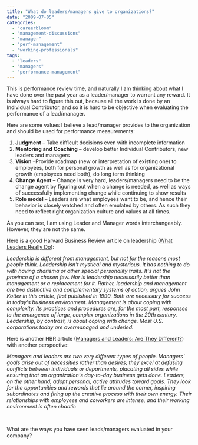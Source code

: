 ```yaml
---
title: "What do leaders/managers give to organizations?"
date: "2009-07-05"
categories: 
  - "careerbloom"
  - "management-discussions"
  - "manager"
  - "perf-management"
  - "working-professionals"
tags: 
  - "leaders"
  - "managers"
  - "performance-management"
---
```


This is performance review time, and naturally I am thinking about what I have done over the past year as a leader/manager to warrant any reward. It is always hard to figure this out, because all the work is done by an Individual Contributor, and so it is hard to be objective when evaluating the performance of a lead/manager.

Here are some values I believe a lead/manager provides to the organization and should be used for performance measurements:

1. **Judgment** – Take difficult decisions even with incomplete information
2. **Mentoring and Coaching** – develop better Individual Contributors, new leaders and managers
3. **Vision** –Provide roadmap (new or interpretation of existing one) to employees, both for personal growth as well as for organizational growth (employees need both), do long term thinking
4. **Change Agent** – Change is very hard, leaders/managers need to be the change agent by figuring out when a change is needed, as well as ways of successfully implementing change while continuing to show results
5. **Role model** – Leaders are what employees want to be, and hence their behavior is closely watched and often emulated by others. As such they need to reflect right organization culture and values at all times.

As you can see, I am using Leader and Manager words interchangeably. However, they are not the same.

Here is a good Harvard Business Review article on leadership ([What Leaders Really Do](http://harvardbusinessonline.hbsp.harvard.edu/b02/en/common/item_detail.jhtml?id=R0111F&referral=1043)):

_Leadership is different from management, but not for the reasons most people think. Leadership isn't mystical and mysterious. It has nothing to do with having charisma or other special personality traits. It's not the province of a chosen few. Nor is leadership necessarily better than management or a replacement for it. Rather, leadership and management are two distinctive and complementary systems of action, argues John Kotter in this article, first published in 1990. Both are necessary for success in today's business environment. Management is about coping with complexity. Its practices and procedures are, for the most part, responses to the emergence of large, complex organizations in the 20th century. Leadership, by contrast, is about coping with change. Most U.S. corporations today are overmanaged and underled._

Here is another HBR article ([Managers and Leaders: Are They Different?](http://harvardbusinessonline.hbsp.harvard.edu/b02/en/common/item_detail.jhtml;jsessionid=LLWNAJ114F0OAAKRGWDR5VQBKE0YIISW?id=R0401G&_requestid=6906)) with another perspective:

_Managers and leaders are two very different types of people. Managers' goals arise out of necessities rather than desires; they excel at defusing conflicts between individuals or departments, placating all sides while ensuring that an organization's day-to-day business gets done. Leaders, on the other hand, adopt personal, active attitudes toward goals. They look for the opportunities and rewards that lie around the corner, inspiring subordinates and firing up the creative process with their own energy. Their relationships with employees and coworkers are intense, and their working environment is often chaotic_

 

What are the ways you have seen leads/managers evaluated in your company?

